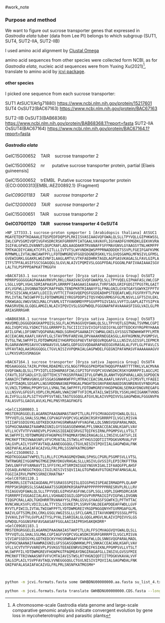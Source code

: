 #work_note 

### Purpose  and method 
We want to figure out sucrose transporter genes that expressed in _Gastrodia elata_ tuber (data from Lee PI) belongs to which subgroup (SUT1, SUT4, SUT2-IIA, SUT2-IIB)

I used amino acid alignment by [Clustal Omega](https://www.ebi.ac.uk/Tools/msa/clustalo/)

amino acid sequences from other species were collected form NCBI, as for  _Gastrodia elata_,  nucleic acid sequences were from Yuxing Xu(2021)[^2], translate to amino acid by [jcvi package](https://github.com/tanghaibao/jcvi).


#### other species
I picked one sequence from each sucrose transporter: 

SUT1
	AtSUC1(At1g71880)
	https://www.ncbi.nlm.nih.gov/protein/15217601
SUT4
	OsSUT2(BAC67163)
	https://www.ncbi.nlm.nih.gov/protein/BAC67163

SUT2-IIB
	OsSUT3(BAB68368)
	https://www.ncbi.nlm.nih.gov/protein/BAB68368.1?report=fasta
SUT2-IIA
	OsSUT4(BAC67164)
	https://www.ncbi.nlm.nih.gov/protein/BAC67164.1?report=fasta

#### _Gastrodia elata_
GelC15G00652    TAIR    sucrose transporter 2

GelC15G00652    nr      putative sucrose transporter protein, partial [Elaeis guineensis]  

GelC15G00652    trEMBL  Putative sucrose transporter protein {ECO:0000313|EMBL:AEZ00892.1} (Fragment)

_GelC09G01183    TAIR    sucrose transporter 2_

_GelC12G00003    TAIR    sucrose transporter 2_

GelC15G00651    TAIR    sucrose transporter 2

**GelC07G01120    TAIR    sucrose transporter 4 GeSUT4**

```
>NP_177333.1 sucrose-proton symporter 1 [Arabidopsis thaliana] AtSUC1
MGAYETEKPTKDAAALETQSPEDFDQPSPLRKIISVASIAAGVQFGWALQLSLLTPYVQLLGIPHKWSSL
IWLCGPVSGMIVQPIVGFHSDRCRSKFGRRRPFIATGAALVAVAVFLIGYAADFGYKMGDKLEEKVKVRA
IGIFALGFWILDVANNTLQGPCRAFLADLAAGDAKRTRVANAFFSFFMAVGNVLGYAAGSYTNLHKMFPF
TMTKACDIYCANLKTCFFLSITLLLIVTVTSLWYVNDKQWSPPPRNADDDEKTSSVPLFGEIFGAFKVMK
RPMWMLLIVTALNWIAWFPFLLFDTDWMGREVFGGDSDGNERSKKLYSLGVQSGAMGLMFNSIVLGFMSL
GVEWIGRKLGGAKRLWGIVNFILAAGLAMTVLVTKFAEDHRKTAGDLAGPSASVKAGALSLFAVLGIPLA
ITFSTPFALASIFSSCSGAGQGLSLGVLNLAIVIPQMIVSLGGGPFDALFGGGNLPAFIVAAIAAAISGV
LALTVLPSPPPDAPKATTMGGFH

>BAC67163.1 sucrose transporter [Oryza sativa Japonica Group] OsSUT2
MPRRPSGGGGGAGPAAAAVRKVPLRKLLRAASVACGVQFGWAPQLSLLTPYVQELGIPHAFASLVWLCGP
LSGLLVQPLVGHLSDRIAPAASPLGRRRPFIAAGAASIAAAVLTVRFSADLGRIFGDSITPGSTRLGAIT
AYLVGFWLLDVGNNATQGPCRAFPADLTENDPKRTRIANAYFSLFMALGNILGYATGAYSGWYKIFPFTV
TPSCSISCANLKSAFLLDIIILVVTTCITVASVQEPQSFGSDEADHPSTEQEAFLWELFGSFRYFTLPVW
MVLIVTALTWIGWFPFILFDTDWMGREIYRGSPDDPSITQSYHDGVRMGSFGLMLNSVLLGFTSIVLEKL
CRKWGAGLVWGVSNILMALCFVAMLVITYVAKNMDYPPSGVPPTGIVIASLVVFTILGAPLAITYSIPYA
MAASRVENLGLGQGLAMGILNLAIVIPQVIVSLGSGPWDQLFGGGNAPAFAVAAAASFIGGLVAILGLPR
ARIASRRRGHR

>BAB68368.1 sucrose transporter [Oryza sativa Japonica Group] OsSUT3
MAVDMELDGGGDGKGKAPPQISLSGLFLACMVAGGVQYGWALQLSLLTPYVQTLGIPHALTSVMWLCGPI
AGLIVQPCVGLYSDKCTSSLGRRRPFILTGCIIICISVIVIGFSSDIGYALGDTTEDCKVYRGPRYHAAA
AFILGFWLLDFSNNTVQGPARALMADLSGRHGPSAANAIFCSWMALGNILGYSSGSTNDWHKWFPFLMTR
ACCEACANLKAAFLVAVVFLGLSTAVTMVFAREVALDPVAAAKRNEGEASGLLAVFKGMKNLPVGMPSVL
IVTGLTWLSWFPFILFDTDWMGREIYHGRPDGSPAEVTAFQEGVRQGAFGLLLNSIVLGISSFLIEPMCR
RLGARAVWVMSSAVVCVAMAAVSVLSAWSLGDFGGSVQDAARAPAEEGGVRASALALFVFLGLPFAVLCS
VPFAVTAQLAASRGGGQGLCTGVLNISIVVPQMAIALGAGPWDELFGEGNIPAFAMASVFAAAAAAAGVV
LLPKVSVRSVSMAGGH

>BAC67164.1 sucrose transporter [Oryza sativa Japonica Group] OsSUT4
MDSAAGGGGLTAIRLPYRHLRDAEMELVSLNGGTPRGGSPKDPDATHQQGPPAARTTTTRKLVLACMVAA
GVQFGWALQLSLLTPYIQTLGIDHAMASFIWLCGPITGFVVQPCVGVWSDKCRSKYGRRRPFILAGCLMI
CFAVTLIGFSADLGYILGDTTEHCSTYKGSRFRAAIIFVLGFWMLDLANHTVQGPARALLADLSGPDQCN
SANAIFCTWMAVGNVLGFSSGASGNWHKWFPFLMTRACCEACSNLKAAFLVAVVFLLFCMSVTLYFAEEI
PLEPTDAQRLSDSAPLLNGSRDDNNASNEPRNGALPNGHTDGSNVPANSNAEDSNSNRENVEVFNDGPGA
VLVNILTSMRHLPPGMYSVLLVMALTWLSWFPFFLFDTDWMGREVYHGDPNGNLSERKAYDNGVREGAFG
LLLNSVVLGFGSFLVDPLCRLMGARLVWAISNFTVFICMLATAILSWISFDLYSSKLHHIIGANKTVKNS
ALIVFSLLGLPLSITYGVPFSVTAELTAGTGSGQGLATGVLNLAIVVPQIVVSLGAGPWDALFGGGNVPA
FALASVFSLGAGVLAVLKLPKLPNSYRSAGFHGFG

>GelC12G00003.1
MRSTERGRGGELELAGARNIPAAGNAMASTAKPITLLRLFFSCMVAGGVQYGWALQLSLL
TPYVQTLGLSHALSSLMWLCGPVAGFVVQPCVGLWSDKCRSRYGRRRPFILVGCLMISVA
VIIIAFSSDIGYKLGDTKEDCKAYHGSRWRAAFVFVAGFWLLDLSNNSVQGPARALMADL
SGPHGCNAANAIFAAWMAIGNILGYSSGASGEWHKWLPFLSNKACCEACANLKGAFLVAV
VFLLVCVTVTFVVAREVPLPSVKGSIEEAEESRVGITQIFKSIRNLPPGMPSVLLVTSLT
WLSWFPFILYDTDWMGREVFHGNPKGTPAQMKAYDNGIRAGALGLLINSIVLGATSFLIE
PMCRKFTTRIVWAASNFLVFVCMVATALISTWSLHTYHGSIQDTIITPDGKVKMVALFVF
SALGVPLAILYSVPFAVTAQLAANEGGGQGLCTGVLNISIVIPQVIIALGAGPWDALFNK
GNIPAFALASAIAFACAIVGLFRLPRLSSSNFKATMGSMH*
>GelC15G00652.1
MGDTKGGGAATVWPELTLLRLLFCCMVAGGMQYDWALSPHSLCPGRLPSGMFSVLLVTSL
TWTRWGREIYGGNPNGTMGEIMAYDKGVRHGALSLLLNSIVLGVSSIFLEPICRKFTTRA
IWVLGNFFVFVAMAAVTILSFFSYKLHTSRMINIGGEYNGVKIGALIIFAAQGFPLAHSF
CQSAQLAVNEGGTKQGLCIGILNISIVISQVIIALGTGPWDAVFGTGNIPAFAMASALAL
FGGIIAIRVLPNPKSSRNICRHATNA*
>GelC07G01120.1
MTDKRRLSIETVAIAGDANLPFSSRASSSPQISLQIGSPHSISPEAEIRMADPPLQLAHP
PRPPSKSRQRSSLSSAAEAAATSSGRDRPKRSRAPPAPPPPPPPPPRRESRVPLRLLLRV
TSIAGGVQFGWALQLSLLTPYVQELGIPHSFASFVWLCGPLSGLLVQPLIGHMSDRCASR
FGRRRPFIVGGAGIIALAVLLVGHAADIGGILGDPSGVPVRPRAIGIFVIGFWLLDVGNN
TIQGPCRALLADLTGKDHRRTRVANAYYSLFMALGSVLGYAAGSFSGWFKILPFTHTTAC
NVNCANLKSVFLVDIILLALTTYISLSSVKEIPLSSRVFSNLDEEAPDQEAFFWDLLGVF
RYVTLPIWIILIVTALTWIGWFPFTLYDTDWMGREIYRGDPNGGQNYHTGVRMGAFGLML
NAIVLGFTSIMLEKLCRKLGSGLVWGISSLLLSFCLGAMLIITAVVKNMEFSSSGLPPTG
IVVAVLIVFTVLGVPLAITYSLPYALISARIEALGLGQGLAMGVLNLAIVIPQIVVSLGS
GPWDQLFGGGNSPAFAVGAASAFFGGLAAIIAIPRSHSAKQKDRR*
>GelC09G01183.1
MRSTERGRGGELELAGARNIPAAGNAIASTAKPITLLRLFFSCMVAGGVQYGWALQLSLL
TPYVQTLGLSHALSSLMWLCGPIAGFVVQPCVGLWSDKCRSRFGRRRPFILVGCLMISVA
VIVIAFSSDIGYKLGDTKEDCKVYHGSRWRAAFVFVAGFWLLDLSNNSVQGPARALMADL
SGPHGCNAANAIFAAWMAIGNILGFSSGASGQWHKWLPFLSNKACCEACANLKGAFLVAV
VFLLVCVTVTFVVAREVPLPSVKGSTEEAEENRVGIMQIFKSIKNLPPGMPSVLLVTSLT
WLSWFPFILYDTDWMGREVFHGNPKGTPAQMEAYDNGIRAGAFGLLINSIVLGVSSFMIE
PMCRKFTTRIVWAASNFFVFVCMTAIAVISTWSLRTYHGNIQDTIITPDGKVKAVALVVF
SALGIPLAILYSVPFAVTAQLVVNEGGGQGLCTGVLNISIVIPQVIIALGAGPWDALFNK
GNIPAFALASAIAFACAIVGLFRLPRLSNSNFKATMGSMH*



```



[^2]:A chromosome-scale Gastrodia elata genome and large-scale comparative genomic analysis indicate convergent evolution by gene loss in mycoheterotrophic and parasitic plants


```bash
python -m jcvi.formats.fasta some GWHBDNU00000000.aa.fasta su_list_4.txt sucrose_aa_4.txt

python -m jcvi.formats.fasta translate GWHBDNU00000000.CDS.fasta --longest --unique --outfile=GWHBDNU00000000.aa.fasta
```